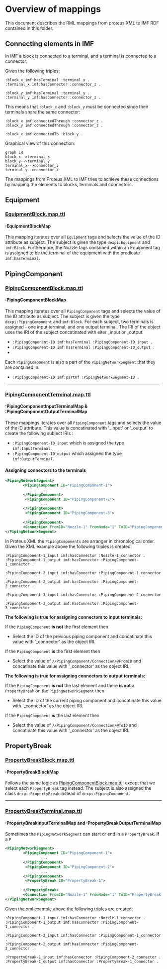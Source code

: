 # Overview of mappings
This document describes the RML mappings from proteus XML to IMF RDF contained in this folder.

## Connecting elements in IMF
In IMF a block is connected to a terminal, and a terminal is connected to a connector. 

Given the following triples:
```trig
:block_x imf:hasTerminal :terminal_x . 
:terminal_x imf:hasConnector :connector_z . 

:block_y imf:hasTerminal :terminal_y .
:terminal_y imf:hasConnector :connector_z .
```

This means that `:block_x` and `:block_y` must be connected since their terminals share the same connector:

```trig
:block_x imf:connectedThrough :connector_z .
:block_y imf:connectedThrough :connector_z .

:block_x imf:connectedTo :block_y .
```

Graphical view of this connection:
```mermaid
graph LR
block_x-->terminal_x
block_y-->terminal_y
terminal_x-->connector_z
terminal_y-->connector_z
```

The mappings from Proteus XML to IMF tries to achieve these connections by mapping the elements to blocks, terminals and connectors.

## Equipment
### [EquipmentBlock.map.ttl](EquipmentBlock.map.ttl)
#### :EquipmentBlockMap
This mapping iterates over all `Equipment` tags and selects the value of the ID attribute as subject. The subject is given the type `dexpi:Equipment` and `imf:Block`. Furthermore, the Nozzle tags contained within an Equipment tag is assigned to be the terminal of the equipment with the predicate `imf:hasTerminal`. 

## PipingComponent

### [PipingComponentBlock.map.ttl](PipingComponentBlock.map.ttl)
#### :PipingComponentBlockMap
This mapping iterates over all `PipingComponent` tags and selects the value of the ID  attribute as subject. The subject is given the type `dexpi:PipingComponent` and `imf:Block`. 
For each subject, two terminals is assigned - one input terminal, and one output terminal. The IRI of the object uses the IRI of the subject concatinated with eiter _input or _output:
- `:PipingComponent-ID imf:hasTerminal :PipingComponent-ID_input .`
- `:PipingComponent-ID imf:hasTerminal :PipingComponent-ID_output .`
- 
Each `PipingComponent` is also a part of the `PipingNetworkSegment` that they are contained in:
- `:PipingComponent-ID imf:partOf :PipingNetworkSegment-ID .`
****
### [PipingComponentTerminal.map.ttl](PipingComponentTerminal.map.ttl)

#### :PipingComponentInputTerminalMap & :PipingComponentOutputTerminalMap
These mappings iterates over all `PipingComponent` tags and selects the value of the ID attribute. This value is concatinated with '_input' or '_output' to create the following subject IRIs :
-  `:PipingComponent-ID_input` which is assigned the type `imf:InputTerminal`.
-  `:PipingComponent-ID_output` which assigned the type `imf:OutputTerminal`.

#### Assigning connectors to the terminals

```xml
<PipingNetworkSegment>
        <PipingComponent ID="PipingComponent-1">
                ...
        </PipingComponent>
         <PipingComponent ID="PipingComponent-2">
                ...
        </PipingComponent>
         <PipingComponent ID="PipingComponent-3">
                ...
        </PipingComponent>
        <Connection FromID="Nozzle-1" FromNode="1" ToID="PipingComponent-3" />
</PipingNetworkSegment>
```
In Proteus XML the `PipingComponents` are arranger in chronological order. Given the XML example above the following triples is created:

```trig
:PipingComponent-1_input imf:hasConnector :Nozzle-1_connector .
:PipingComponent-1_output imf:hasConnector :PipingComponent-1_connector .

:PipingComponent-2_input imf:hasConnector :PipingComponent-1_connector .
:PipingComponent-2_output imf:hasConnector :PipingComponent-2_connector .

:PipingComponent-3_input imf:hasConnector :PipingComponent-2_connector .
:PipingComponent-3_output imf:hasConnector :PipingComponent-3_connector .
```

**The following is true for assigning connectors to input terminals:**

If the `PipingComponent` **is not** the first element then
- Select the ID of the previous piping component and concatinate this value with '_connector' as the object IRI.

If the `PipingComponent` **is** the first element then
- Select the value of `//PipingComponent/Connection/@FromID` and concatinate this value with '_connector' as the object IRI. 

**The following is true for assigning connectors to output terminals:**

If the `PipingComponent` **is not** the last element and there **is not** a `PropertyBreak` on the `PipingNetworkSegment` then
- Select the ID of the current piping component and concatinate this value with '_connector' as the object IRI.

If the `PipingComponent` **is** the last element then
- Select the value of `//PipingComponent/Connection/@ToID` and concatinate this value with '_connector' as the object IRI. 

## PropertyBreak
### [PropertyBreakBlock.map.ttl](PropertyBreak.map.ttl)
#### :PropertyBreakBlockMap 
Follows the same logic as [PipingComponentBlock.map.ttl](PipingComponentBlock.map.ttl), except that we select each `PropertyBreak` tag instead. The subject is also assigned the class `dexpi:PropertyBreak` instead of `dexpi:PipingComponent`.

****
### [PropertyBreakTerminal.map.ttl](PropertyBreakTerminal.map.ttl)
#### :PropertyBreakInputTerminalMap and :PropertyBreakOutputTerminalMap
Sometimes the `PipingNetworkSegment` can start or end in a `PropertyBreak`. If a `P`

```xml
<PipingNetworkSegment>
        <PipingComponent ID="PipingComponent-1">
                ...
        </PipingComponent>
         <PipingComponent ID="PipingComponent-2">
                ...
        </PipingComponent>
         <PropertyBreak ID="PropertyBreak-1">
                ...
        </PropertyBreak>
        <Connection FromID="Nozzle-1" FromNode="1" ToID="PropertyBreak-1" />
</PipingNetworkSegment>
```

Given the xml example above the following triples are created:

```trig
:PipingComponent-1_input imf:hasConnector :Nozzle-1_connector .
:PipingComponent-1_output imf:hasConnector :PipingComponent-1_connector .

:PipingComponent-2_input imf:hasConnector :PipingComponent-1_connector .
:PipingComponent-2_output imf:hasConnector :PipingComponent-2_connector .

:PropertyBreak-1_input imf:hasConnector :PipingComponent-2_connector .
:PropertyBreak-1_output imf:hasConnector :PropertyBreak-1_connector .
```
